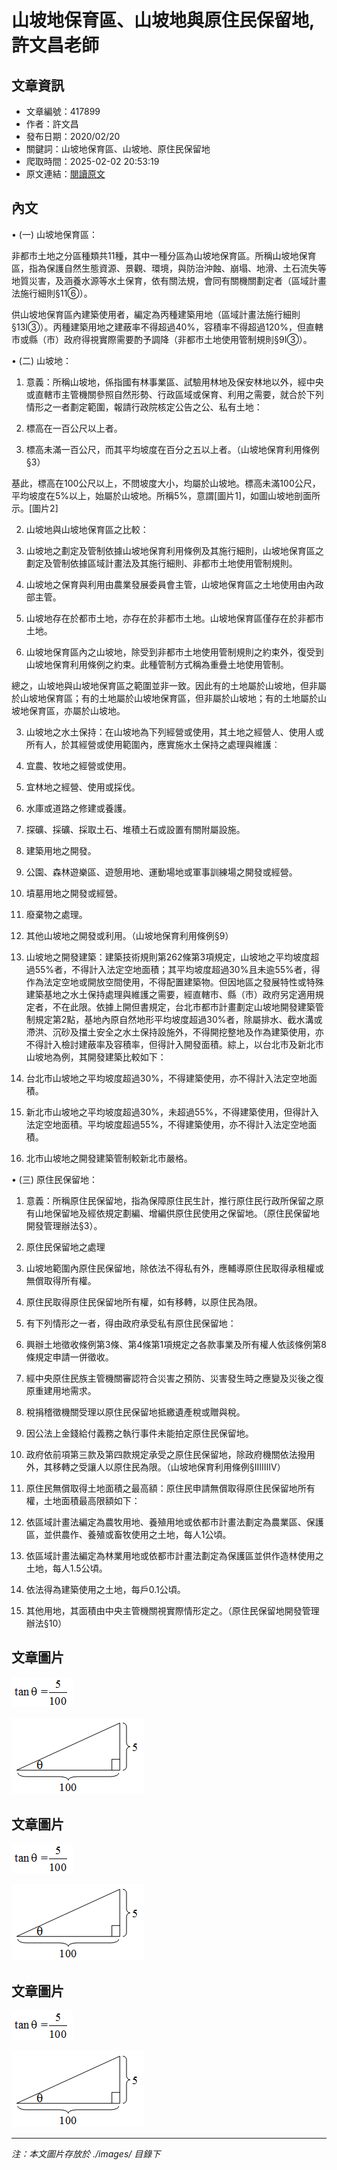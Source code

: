 # 山坡地保育區、山坡地與原住民保留地,許文昌老師

## 文章資訊
- 文章編號：417899
- 作者：許文昌
- 發布日期：2020/02/20
- 關鍵詞：山坡地保育區、山坡地、原住民保留地
- 爬取時間：2025-02-02 20:53:19
- 原文連結：[閱讀原文](https://real-estate.get.com.tw/Columns/detail.aspx?no=417899)

## 內文
• (一) 山坡地保育區：

非都市土地之分區種類共11種，其中一種分區為山坡地保育區。所稱山坡地保育區，指為保護自然生態資源、景觀、環境，與防治沖蝕、崩塌、地滑、土石流失等地質災害，及涵養水源等水土保育，依有關法規，會同有關機關劃定者（區域計畫法施行細則§11⑥）。

供山坡地保育區內建築使用者，編定為丙種建築用地（區域計畫法施行細則§13Ⅰ③）。丙種建築用地之建蔽率不得超過40%，容積率不得超過120%，但直轄市或縣（市）政府得視實際需要酌予調降（非都市土地使用管制規則§9Ⅰ③）。

• (二) 山坡地：

1. 意義：所稱山坡地，係指國有林事業區、試驗用林地及保安林地以外，經中央或直轄市主管機關參照自然形勢、行政區域或保育、利用之需要，就合於下列情形之一者劃定範圍，報請行政院核定公告之公、私有土地：

1. 標高在一百公尺以上者。

2. 標高未滿一百公尺，而其平均坡度在百分之五以上者。（山坡地保育利用條例§3）

基此，標高在100公尺以上，不問坡度大小，均屬於山坡地。標高未滿100公尺，平均坡度在5%以上，始屬於山坡地。所稱5%，意謂[圖片1]，如圖山坡地剖面所示。[圖片2]

2. 山坡地與山坡地保育區之比較：

1. 山坡地之劃定及管制依據山坡地保育利用條例及其施行細則，山坡地保育區之劃定及管制依據區域計畫法及其施行細則、非都市土地使用管制規則。

2. 山坡地之保育與利用由農業發展委員會主管，山坡地保育區之土地使用由內政部主管。

3. 山坡地存在於都市土地，亦存在於非都市土地。山坡地保育區僅存在於非都市土地。

4. 山坡地保育區內之山坡地，除受到非都市土地使用管制規則之約束外，復受到山坡地保育利用條例之約束。此種管制方式稱為重疊土地使用管制。

總之，山坡地與山坡地保育區之範圍並非一致。因此有的土地屬於山坡地，但非屬於山坡地保育區；有的土地屬於山坡地保育區，但非屬於山坡地；有的土地屬於山坡地保育區，亦屬於山坡地。

3. 山坡地之水土保持：在山坡地為下列經營或使用，其土地之經營人、使用人或所有人，於其經營或使用範圍內，應實施水土保持之處理與維護︰

1. 宜農、牧地之經營或使用。

2. 宜林地之經營、使用或採伐。

3. 水庫或道路之修建或養護。

4. 探礦、採礦、採取土石、堆積土石或設置有關附屬設施。

5. 建築用地之開發。

6. 公園、森林遊樂區、遊憩用地、運動場地或軍事訓練場之開發或經營。

7. 墳墓用地之開發或經營。

8. 廢棄物之處理。

9. 其他山坡地之開發或利用。（山坡地保育利用條例§9）

4. 山坡地之開發建築：建築技術規則第262條第3項規定，山坡地之平均坡度超過55%者，不得計入法定空地面積；其平均坡度超過30%且未逾55%者，得作為法定空地或開放空間使用，不得配置建築物。但因地區之發展特性或特殊建築基地之水土保持處理與維護之需要，經直轄市、縣（市）政府另定適用規定者，不在此限。依據上開但書規定，台北市都市計畫劃定山坡地開發建築管制規定第2點，基地內原自然地形平均坡度超過30%者，除屬排水、截水溝或滯洪、沉砂及擋土安全之水土保持設施外，不得開挖整地及作為建築使用，亦不得計入檢討建蔽率及容積率，但得計入開發面積。綜上，以台北市及新北市山坡地為例，其開發建築比較如下：

1. 台北市山坡地之平均坡度超過30%，不得建築使用，亦不得計入法定空地面積。

2. 新北市山坡地之平均坡度超過30%，未超過55%，不得建築使用，但得計入法定空地面積。平均坡度超過55%，不得建築使用，亦不得計入法定空地面積。

3. 北市山坡地之開發建築管制較新北市嚴格。

• (三) 原住民保留地：

1. 意義：所稱原住民保留地，指為保障原住民生計，推行原住民行政所保留之原有山地保留地及經依規定劃編、增編供原住民使用之保留地。（原住民保留地開發管理辦法§3）。

2. 原住民保留地之處理

1. 山坡地範圍內原住民保留地，除依法不得私有外，應輔導原住民取得承租權或無償取得所有權。

2. 原住民取得原住民保留地所有權，如有移轉，以原住民為限。

3. 有下列情形之一者，得由政府承受私有原住民保留地：

1. 興辦土地徵收條例第3條、第4條第1項規定之各款事業及所有權人依該條例第8條規定申請一併徵收。

2. 經中央原住民族主管機關審認符合災害之預防、災害發生時之應變及災後之復原重建用地需求。

3. 稅捐稽徵機關受理以原住民保留地抵繳遺產稅或贈與稅。

4. 因公法上金錢給付義務之執行事件未能拍定原住民保留地。

4. 政府依前項第三款及第四款規定承受之原住民保留地，除政府機關依法撥用外，其移轉之受讓人以原住民為限。（山坡地保育利用條例§ⅠⅡⅢⅣ）

3. 原住民無償取得土地面積之最高額：原住民申請無償取得原住民保留地所有權，土地面積最高限額如下：

1. 依區域計畫法編定為農牧用地、養殖用地或依都市計畫法劃定為農業區、保護區，並供農作、養殖或畜牧使用之土地，每人1公頃。

2. 依區域計畫法編定為林業用地或依都市計畫法劃定為保護區並供作造林使用之土地，每人1.5公頃。

3. 依法得為建築使用之土地，每戶0.1公頃。

4. 其他用地，其面積由中央主管機關視實際情形定之。（原住民保留地開發管理辦法§10）

## 文章圖片

![圖片1](./images/417899_f19e6f8b.png)

![圖片2](./images/417899_9050b8bd.png)

## 文章圖片

![圖片1](./images/417899_f19e6f8b.png)

![圖片2](./images/417899_9050b8bd.png)

## 文章圖片

![圖片1](./images/417899_f19e6f8b.png)

![圖片2](./images/417899_9050b8bd.png)


---
*注：本文圖片存放於 ./images/ 目錄下*
